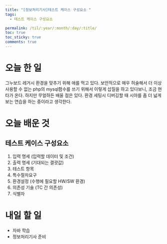 ```yaml
---
title: "[정보처리기사]테스트 케이스 구성요소 "
tags:
  - 테스트 케이스 구성요소

permalink: /til/:year/:month/:day/:title/
toc: true
toc_sticky: true
comments: true
---
```


# 오늘 한 일
그누보드 레거시 환경을 맞추기 위해 애를 먹고 있다. 보안적으로 매우 허술해서 더 이상 사용할 수 없는
php의 mysql함수를 쓰기 위해서 이렇게 삽질을 하고 있다보니, 조금 현타가 온다. 하지만 무얼하든 배울 점은 있다. 
환경 세팅시 디버깅할 때 시야를 좀 더 넓게 보는 연습을 하는 중이라고 생각한다.

# 오늘 배운 것
## 테스트 케이스 구성요소
1. 입력 명세 (입력할 데이터 및 조건)
2. 출력 명세 (기대되는 결괏값)
3. 테스트 항목
4. 특수절차요구
5. 환경설정 (수행에 필요할 HW/SW 환경)
6. 의존성 기술 (TC 간 의존성)
7. 식별자

# 내일 할 일
- 자바 학습
- 정보처리기사 준비
